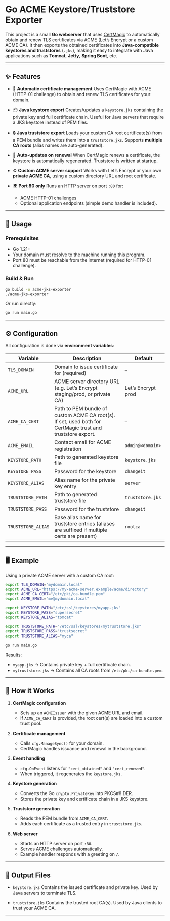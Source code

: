 # Go ACME Keystore/Truststore Exporter

This project is a small **Go webserver** that uses [CertMagic](https://github.com/caddyserver/certmagic) to automatically obtain and renew TLS certificates via ACME (Let’s Encrypt or a custom ACME CA).
It then exports the obtained certificates into **Java-compatible keystores and truststores** (`.jks`), making it easy to integrate with Java applications such as **Tomcat**, **Jetty**, **Spring Boot**, etc.

---

## ✨ Features

* 🔑 **Automatic certificate management**
  Uses CertMagic with ACME (HTTP-01 challenge) to obtain and renew TLS certificates for your domain.

* 📦 **Java keystore export**
  Creates/updates a `keystore.jks` containing the private key and full certificate chain.
  Useful for Java servers that require a JKS keystore instead of PEM files.

* 🔒 **Java truststore export**
  Loads your custom CA root certificate(s) from a PEM bundle and writes them into a `truststore.jks`.
  Supports **multiple CA roots** (alias names are auto-generated).

* 🔄 **Auto-updates on renewal**
  When CertMagic renews a certificate, the keystore is automatically regenerated.
  Truststore is written at startup.

* ⚙️ **Custom ACME server support**
  Works with Let’s Encrypt or your own **private ACME CA**, using a custom directory URL and root certificate.

* 🌍 **Port 80 only**
  Runs an HTTP server on port `:80` for:

  * ACME HTTP-01 challenges
  * Optional application endpoints (simple demo handler is included).

---

## 🚀 Usage

### Prerequisites

* Go 1.21+
* Your domain must resolve to the machine running this program.
* Port 80 must be reachable from the internet (required for HTTP-01 challenge).

### Build & Run

```bash
go build -o acme-jks-exporter
./acme-jks-exporter
```

Or run directly:

```bash
go run main.go
```

---

## ⚙️ Configuration

All configuration is done via **environment variables**:

| Variable           | Description                                                                                                | Default            |
| ------------------ | ---------------------------------------------------------------------------------------------------------- | ------------------ |
| `TLS_DOMAIN`       | Domain to issue certificate for (required)                                                                 | –                  |
| `ACME_URL`         | ACME server directory URL (e.g. Let’s Encrypt staging/prod, or private CA)                                 | Let’s Encrypt prod |
| `ACME_CA_CERT`     | Path to PEM bundle of custom ACME CA root(s). If set, used both for CertMagic trust and truststore export. | –                  |
| `ACME_EMAIL`       | Contact email for ACME registration                                                                        | `admin@<domain>`   |
| `KEYSTORE_PATH`    | Path to generated keystore file                                                                            | `keystore.jks`     |
| `KEYSTORE_PASS`    | Password for the keystore                                                                                  | `changeit`         |
| `KEYSTORE_ALIAS`   | Alias name for the private key entry                                                                       | `server`           |
| `TRUSTSTORE_PATH`  | Path to generated truststore file                                                                          | `truststore.jks`   |
| `TRUSTSTORE_PASS`  | Password for the truststore                                                                                | `changeit`         |
| `TRUSTSTORE_ALIAS` | Base alias name for truststore entries (aliases are suffixed if multiple certs are present)                | `rootca`           |

---

## 🖥 Example

Using a private ACME server with a custom CA root:

```bash
export TLS_DOMAIN="mydomain.local"
export ACME_URL="https://my-acme-server.example/acme/directory"
export ACME_CA_CERT="/etc/pki/ca-bundle.pem"
export ACME_EMAIL="me@mydomain.local"

export KEYSTORE_PATH="/etc/ssl/keystores/myapp.jks"
export KEYSTORE_PASS="supersecret"
export KEYSTORE_ALIAS="tomcat"

export TRUSTSTORE_PATH="/etc/ssl/keystores/mytruststore.jks"
export TRUSTSTORE_PASS="trustsecret"
export TRUSTSTORE_ALIAS="myca"

go run main.go
```

Results:

* `myapp.jks` → Contains private key + full certificate chain.
* `mytruststore.jks` → Contains all CA roots from `/etc/pki/ca-bundle.pem`.

---

## 🔧 How it Works

1. **CertMagic configuration**

   * Sets up an `ACMEIssuer` with the given ACME URL and email.
   * If `ACME_CA_CERT` is provided, the root cert(s) are loaded into a custom trust pool.

2. **Certificate management**

   * Calls `cfg.ManageSync()` for your domain.
   * CertMagic handles issuance and renewal in the background.

3. **Event handling**

   * `cfg.OnEvent` listens for `"cert_obtained"` and `"cert_renewed"`.
   * When triggered, it regenerates the `keystore.jks`.

4. **Keystore generation**

   * Converts the Go `crypto.PrivateKey` into PKCS#8 DER.
   * Stores the private key and certificate chain in a JKS keystore.

5. **Truststore generation**

   * Reads the PEM bundle from `ACME_CA_CERT`.
   * Adds each certificate as a trusted entry in `truststore.jks`.

6. **Web server**

   * Starts an HTTP server on port `:80`.
   * Serves ACME challenges automatically.
   * Example handler responds with a greeting on `/`.

---

## 📂 Output Files

* `keystore.jks`
  Contains the issued certificate and private key.
  Used by Java servers to terminate TLS.

* `truststore.jks`
  Contains the trusted root CA(s).
  Used by Java clients to trust your ACME CA.

---

